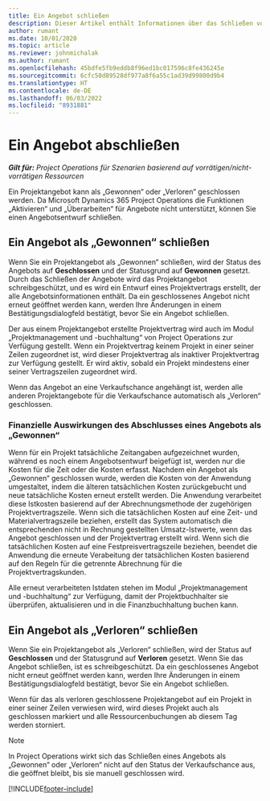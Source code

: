 ```yaml
---
title: Ein Angebot schließen
description: Dieser Artikel enthält Informationen über das Schließen von Angeboten in Project Operations.
author: rumant
ms.date: 10/01/2020
ms.topic: article
ms.reviewer: johnmichalak
ms.author: rumant
ms.openlocfilehash: 45bdfe5fb9eddb8f96ed1bc017596c8fe436245e
ms.sourcegitcommit: 6cfc50d89528df977a8f6a55c1ad39d99800d9b4
ms.translationtype: HT
ms.contentlocale: de-DE
ms.lasthandoff: 06/03/2022
ms.locfileid: "8931881"
---
```

# <a name="close-a-quote"></a>Ein Angebot abschließen

_**Gilt für:** Project Operations für Szenarien basierend auf vorrätigen/nicht-vorrätigen Ressourcen_

Ein Projektangebot kann als „Gewonnen“ oder „Verloren“ geschlossen werden. Da Microsoft Dynamics 365 Project Operations die Funktionen „Aktivieren“ und „Überarbeiten“ für Angebote nicht unterstützt, können Sie einen Angebotsentwurf schließen.

## <a name="close-a-quote-as-won"></a>Ein Angebot als „Gewonnen“ schließen

Wenn Sie ein Projektangebot als „Gewonnen“ schließen, wird der Status des Angebots auf **Geschlossen** und der Statusgrund auf **Gewonnen** gesetzt. Durch das Schließen der Angebote wird das Projektangebot schreibgeschützt, und es wird ein Entwurf eines Projektvertrags erstellt, der alle Angebotsinformationen enthält. Da ein geschlossenes Angebot nicht erneut geöffnet werden kann, werden Ihre Änderungen in einem Bestätigungsdialogfeld bestätigt, bevor Sie ein Angebot schließen.

Der aus einem Projektangebot erstellte Projektvertrag wird auch im Modul „Projektmanagement und -buchhaltung“ von Project Operations zur Verfügung gestellt. Wenn ein Projektvertrag keinem Projekt in einer seiner Zeilen zugeordnet ist, wird dieser Projektvertrag als inaktiver Projektvertrag zur Verfügung gestellt. Er wird aktiv, sobald ein Projekt mindestens einer seiner Vertragszeilen zugeordnet wird.

Wenn das Angebot an eine Verkaufschance angehängt ist, werden alle anderen Projektangebote für die Verkaufschance automatisch als „Verloren“ geschlossen.

### <a name="financial-impact-of-closing-a-quote-as-won"></a>Finanzielle Auswirkungen des Abschlusses eines Angebots als „Gewonnen“

Wenn für ein Projekt tatsächliche Zeitangaben aufgezeichnet wurden, während es noch einem Angebotsentwurf beigefügt ist, werden nur die Kosten für die Zeit oder die Kosten erfasst. Nachdem ein Angebot als „Gewonnen“ geschlossen wurde, werden die Kosten von der Anwendung umgestaltet, indem die älteren tatsächlichen Kosten zurückgebucht und neue tatsächliche Kosten erneut erstellt werden. Die Anwendung verarbeitet diese Istkosten basierend auf der Abrechnungsmethode der zugehörigen Projektvertragszeile. Wenn sich die tatsächlichen Kosten auf eine Zeit- und Materialvertragszeile beziehen, erstellt das System automatisch die entsprechenden nicht in Rechnung gestellten Umsatz-Istwerte, wenn das Angebot geschlossen und der Projektvertrag erstellt wird. Wenn sich die tatsächlichen Kosten auf eine Festpreisvertragszeile beziehen, beendet die Anwendung die erneute Verabeitung der tatsächlichen Kosten basierend auf den Regeln für die getrennte Abrechnung für die Projektvertragskunden.

Alle erneut verarbeiteten Istdaten stehen im Modul „Projektmanagement und -buchhaltung“ zur Verfügung, damit der Projektbuchhalter sie überprüfen, aktualisieren und in die Finanzbuchhaltung buchen kann. 

## <a name="close-a-quote-as-lost"></a>Ein Angebot als „Verloren“ schließen

Wenn Sie ein Projektangebot als „Verloren“ schließen, wird der Status auf **Geschlossen** und der Statusgrund auf **Verloren** gesetzt. Wenn Sie das Angebot schließen, ist es schreibgeschützt. Da ein geschlossenes Angebot nicht erneut geöffnet werden kann, werden Ihre Änderungen in einem Bestätigungsdialogfeld bestätigt, bevor Sie ein Angebot schließen.

Wenn für das als verloren geschlossene Projektangebot auf ein Projekt in einer seiner Zeilen verwiesen wird, wird dieses Projekt auch als geschlossen markiert und alle Ressourcenbuchungen ab diesem Tag werden storniert.

> [!NOTE]
> In Project Operations wirkt sich das Schließen eines Angebots als „Gewonnen“ oder „Verloren“ nicht auf den Status der Verkaufschance aus, die geöffnet bleibt, bis sie manuell geschlossen wird.


[!INCLUDE[footer-include](../includes/footer-banner.md)]